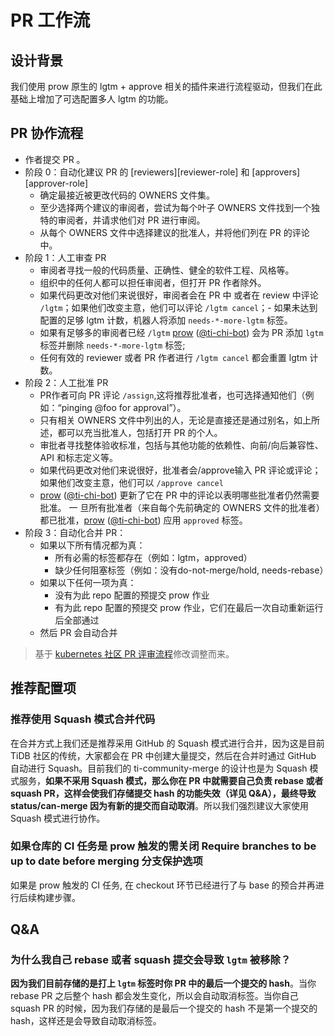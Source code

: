 # PR 工作流

## 设计背景

我们使用 prow 原生的 lgtm + approve 相关的插件来进行流程驱动，但我们在此基础上增加了可选配置多人 lgtm 的功能。

## PR 协作流程

- 作者提交 PR 。
- 阶段 0：自动化建议 PR 的 [reviewers][reviewer-role] 和 [approvers][approver-role]
  - 确定最接近被更改代码的 OWNERS 文件集。
  - 至少选择两个建议的审阅者，尝试为每个叶子 OWNERS 文件找到一个独特的审阅者，并请求他们对 PR 进行审阅。
  - 从每个 OWNERS 文件中选择建议的批准人，并将他们列在 PR 的评论中。
- 阶段 1：人工审查 PR
  - 审阅者寻找一般的代码质量、正确性、健全的软件工程、风格等。
  - 组织中的任何人都可以担任审阅者，但打开 PR 作者除外。
  - 如果代码更改对他们来说很好，审阅者会在 PR 中 或者在 review 中评论 `/lgtm`；如果他们改变主意，他们可以评论 `/lgtm cancel`；- 如果未达到配置的足够 lgtm 计数，机器人将添加 `needs-*-more-lgtm` 标签。
  - 如果有足够多的审阅者已经 `/lgtm` [prow](https://prow.tidb.net) ([@ti-chi-bot](https://github.com/apps/ti-chi-bot)) 会为 PR 添加 `lgtm` 标签并删除 `needs-*-more-lgtm` 标签;
  - 任何有效的 reviewer 或者 PR 作者进行 `/lgtm cancel` 都会重置 lgtm 计数。
- 阶段 2：人工批准 PR
  - PR作者可向 PR 评论 `/assign`,这将推荐批准者，也可选择通知他们（例如：“pinging @foo for approval”）。
  - 只有相关 OWNERS 文件中列出的人，无论是直接还是通过别名，如上所述，都可以充当批准人，包括打开 PR 的个人。
  - 审批者寻找整体验收标准，包括与其他功能的依赖性、向前/向后兼容性、API 和标志定义等。
  - 如果代码更改对他们来说很好，批准者会/approve输入 PR 评论或评论；如果他们改变主意，他们可以 `/approve cancel`
  - [prow](https://prow.tidb.net) ([@ti-chi-bot](https://github.com/apps/ti-chi-bot)) 更新了它在 PR 中的评论以表明哪些批准者仍然需要批准。
  一 旦所有批准者（来自每个先前确定的 OWNERS 文件的批准者）都已批准，[prow](https://prow.tidb.net) ([@ti-chi-bot](https://github.com/apps/ti-chi-bot)) 应用 `approved` 标签。
- 阶段 3：自动化合并 PR：
  - 如果以下所有情况都为真：
    - 所有必需的标签都存在（例如：lgtm，approved）
    - 缺少任何阻塞标签（例如：没有do-not-merge/hold, needs-rebase）
  - 如果以下任何一项为真：
    - 没有为此 repo 配置的预提交 prow 作业
    - 有为此 repo 配置的预提交 prow 作业，它们在最后一次自动重新运行后全部通过
  - 然后 PR 会自动合并

> 基于 [kubernetes 社区 PR 评审流程](https://github.com/kubernetes/community/blob/master/contributors/guide/owners.md#code-review-using-owners-files)修改调整而来。


## 推荐配置项

### 推荐使用 Squash 模式合并代码

在合并方式上我们还是推荐采用 GitHub 的 Squash 模式进行合并，因为这是目前 TiDB 社区的传统，大家都会在 PR 中创建大量提交，然后在合并时通过 GitHub 自动进行 Squash。目前我们的 ti-community-merge 的设计也是为 Squash 模式服务，**如果不采用 Squash 模式，那么你在 PR 中就需要自己负责 rebase 或者 squash PR，这样会使我们存储提交 hash 的功能失效（详见 Q&A），最终导致 status/can-merge 因为有新的提交而自动取消**。所以我们强烈建议大家使用 Squash 模式进行协作。

### 如果仓库的 CI 任务是 prow 触发的需关闭 Require branches to be up to date before merging 分支保护选项

如果是 prow 触发的 CI 任务, 在 checkout 环节已经进行了与 base 的预合并再进行后续构建步骤。

## Q&A

### 为什么我自己 rebase 或者 squash 提交会导致 `lgtm` 被移除？

**因为我们目前存储的是打上 `lgtm` 标签时你 PR 中的最后一个提交的 hash**。当你 rebase PR 之后整个 hash 都会发生变化，所以会自动取消标签。当你自己 squash PR 的时候，因为我们存储的是最后一个提交的 hash 不是第一个提交的 hash，这样还是会导致自动取消标签。
